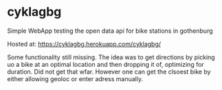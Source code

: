# cyklagbg
Simple WebApp testing the open data api for bike stations in gothenburg

Hosted at: https://cyklagbg.herokuapp.com/cyklagbg/

Some functionality still missing. The idea was to get directions by picking uo a bike at an optimal location and then dropping it of, optimizing for duration. Did not get that wfar. However one can get the clsoest bike by either allowing geoloc or enter adress manually.
